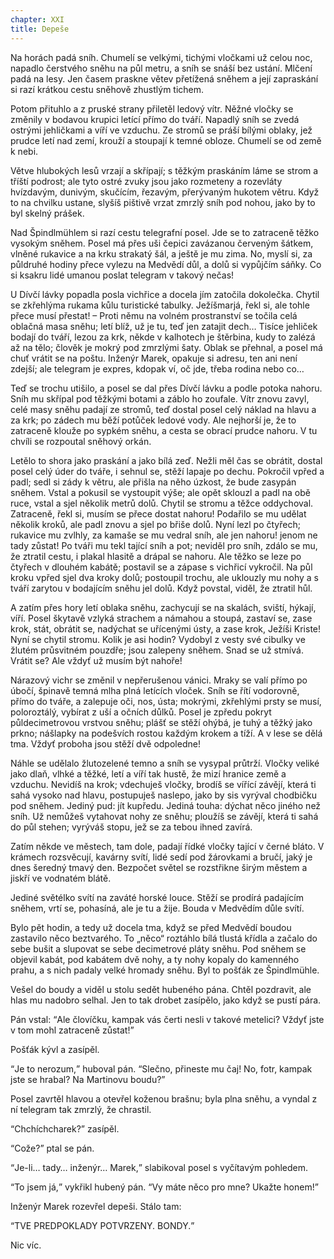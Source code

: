 ```yaml
---
chapter: XXI
title: Depeše
---
```


Na horách padá sníh.
Chumelí se velkými, tichými vločkami už celou noc, napadlo čerstvého sněhu na půl metru, a sníh se snáší bez ustání.
Mlčení padá na lesy.
Jen časem praskne větev přetížená sněhem a její zapraskání si razí krátkou cestu sněhově zhustlým tichem.

Potom přituhlo a z pruské strany přiletěl ledový vítr.
Něžné vločky se změnily v bodavou krupici letící přímo do tváří.
Napadlý sníh se zvedá ostrými jehličkami a víří ve vzduchu.
Ze stromů se práší bílými oblaky, jež prudce letí nad zemí, krouží a stoupají k temné obloze.
Chumelí se od země k nebi.

Větve hlubokých lesů vrzají a skřípají; s těžkým praskáním láme se strom a tříští podrost; ale tyto ostré zvuky jsou jako rozmeteny a rozevláty hvízdavým, dunivým, skučícím, řezavým, přerývaným hukotem větru.
Když to na chvilku ustane, slyšíš pištivě vrzat zmrzlý sníh pod nohou, jako by to byl skelný prášek.

Nad Špindlmühlem si razí cestu telegrafní posel.
Jde se to zatraceně těžko vysokým sněhem.
Posel má přes uši čepici zavázanou červeným šátkem, vlněné rukavice a na krku strakatý šál, a ještě je mu zima.
No, myslí si, za půldruhé hodiny přece vylezu na Medvědí důl, a dolů si vypůjčím sáňky.
Co si ksakru lidé umanou poslat telegram v takový nečas!

U Dívčí lávky popadla posla vichřice a docela jím zatočila dokolečka.
Chytil se zkřehlýma rukama kůlu turistické tabulky.
Ježíšmarjá, řekl si, ale tohle přece musí přestat! – Proti němu na volném prostranství se točila celá oblačná masa sněhu; letí blíž, už je tu, teď jen zatajit dech… Tisíce jehliček bodají do tváří, lezou za krk, někde v kalhotech je štěrbina, kudy to zalézá až na tělo; člověk je mokrý pod zmrzlými šaty.
Oblak se přehnal, a posel má chuť vrátit se na poštu.
Inženýr Marek, opakuje si adresu, ten ani není zdejší; ale telegram je expres, kdopak ví, oč jde, třeba rodina nebo co…

Teď se trochu utišilo, a posel se dal přes Dívčí lávku a podle potoka nahoru.
Sníh mu skřípal pod těžkými botami a záblo ho zoufale.
Vítr znovu zavyl, celé masy sněhu padají ze stromů, teď dostal posel celý náklad na hlavu a za krk; po zádech mu běží potůček ledové vody.
Ale nejhorší je, že to zatraceně klouže po sypkém sněhu, a cesta se obrací prudce nahoru.
V tu chvíli se rozpoutal sněhový orkán.

Letělo to shora jako praskání a jako bílá zeď.
Nežli měl čas se obrátit, dostal posel celý úder do tváře, i sehnul se, stěží lapaje po dechu.
Pokročil vpřed a padl; sedl si zády k větru, ale přišla na něho úzkost, že bude zasypán sněhem.
Vstal a pokusil se vystoupit výše; ale opět sklouzl a padl na obě ruce, vstal a sjel několik metrů dolů.
Chytil se stromu a těžce oddychoval.
Zatraceně, řekl si, musím se přece dostat nahoru!
Podařilo se mu udělat několik kroků, ale padl znovu a sjel po břiše dolů.
Nyní lezl po čtyřech; rukavice mu zvlhly, za kamaše se mu vedral sníh, ale jen nahoru! jenom ne tady zůstat!
Po tváři mu tekl tající sníh a pot; neviděl pro sníh, zdálo se mu, že ztratil cestu, i plakal hlasitě a drápal se nahoru.
Ale těžko se leze po čtyřech v dlouhém kabátě; postavil se a zápase s vichřicí vykročil.
Na půl kroku vpřed sjel dva kroky dolů; postoupil trochu, ale uklouzly mu nohy a s tváří zarytou v bodajícím sněhu jel dolů.
Když povstal, viděl, že ztratil hůl.

A zatím přes hory letí oblaka sněhu, zachycují se na skalách, sviští, hýkají, víří.
Posel škytavě vzlyká strachem a námahou a stoupá, zastaví se, zase krok, stát, obrátit se, nadýchat se uřícenými ústy, a zase krok, Ježíši Kriste!
Nyní se chytil stromu.
Kolik je asi hodin?
Vydobyl z vesty své cibulky ve žlutém průsvitném pouzdře; jsou zalepeny sněhem.
Snad se už stmívá.
Vrátit se?
Ale vždyť už musím být nahoře!

Nárazový vichr se změnil v nepřerušenou vánici.
Mraky se valí přímo po úbočí, špinavě temná mlha plná letících vloček.
Sníh se řítí vodorovně, přímo do tváře, a zalepuje oči, nos, ústa; mokrými, zkřehlými prsty se musí, poloroztálý, vybírat z uší a očních důlků.
Posel je zpředu pokryt půldecimetrovou vrstvou sněhu; plášť se stěží ohýbá, je tuhý a těžký jako prkno; nášlapky na podešvích rostou každým krokem a tíží.
A v lese se dělá tma.
Vždyť proboha jsou stěží dvě odpoledne!

Náhle se udělalo žlutozelené temno a sníh se vysypal průtrží.
Vločky veliké jako dlaň, vlhké a těžké, letí a víří tak hustě, že mizí hranice země a vzduchu.
Nevidíš na krok; vdechuješ vločky, brodíš se vířící závějí, která ti sahá vysoko nad hlavu, postupuješ naslepo, jako by sis vyrýval chodbičku pod sněhem.
Jediný pud: jít kupředu.
Jediná touha: dýchat něco jiného než sníh.
Už nemůžeš vytahovat nohy ze sněhu; ploužíš se závějí, která ti sahá do půl stehen; vyrýváš stopu, jež se za tebou ihned zavírá.

Zatím někde ve městech, tam dole, padají řídké vločky tající v černé bláto.
V krámech rozsvěcují, kavárny svítí, lidé sedí pod žárovkami a bručí, jaký je dnes šeredný tmavý den.
Bezpočet světel se rozstřikne širým městem a jiskří ve vodnatém blátě.

Jediné světélko svítí na zaváté horské louce.
Stěží se prodírá padajícím sněhem, vrtí se, pohasíná, ale je tu a žije.
Bouda v Medvědím důle svítí.

Bylo pět hodin, a tedy už docela tma, když se před Medvědí boudou zastavilo něco beztvarého.
To „něco“ roztáhlo bílá tlustá křídla a začalo do sebe bušit a slupovat se sebe decimetrové pláty sněhu.
Pod sněhem se objevil kabát, pod kabátem dvě nohy, a ty nohy kopaly do kamenného prahu, a s nich padaly velké hromady sněhu.
Byl to pošťák ze Špindlmühle.

Vešel do boudy a viděl u stolu sedět hubeného pána.
Chtěl pozdravit, ale hlas mu nadobro selhal.
Jen to tak drobet zasípělo, jako když se pustí pára.

Pán vstal:
<q>Ale človíčku, kampak vás čerti nesli v takové metelici?
Vždyť jste v tom mohl zatraceně zůstat!</q>

Pošťák kývl a zasípěl.

<q>Je to nerozum,</q> huboval pán.
<q>Slečno, přineste mu čaj!
No, fotr, kampak jste se hrabal?
Na Martinovu boudu?</q>

Posel zavrtěl hlavou a otevřel koženou brašnu; byla plna sněhu, a vyndal z ní telegram tak zmrzlý, že chrastil.

<q>Chchíchcharek?</q>
zasípěl.

<q>Cože?</q>
ptal se pán.

<q>Je-li… tady… inženýr… Marek,</q> slabikoval posel s vyčítavým pohledem.

<q>To jsem já,</q> vykřikl hubený pán.
<q>Vy máte něco pro mne?
Ukažte honem!</q>

Inženýr Marek rozevřel depeši.
Stálo tam:

<q>TVE PREDPOKLADY POTVRZENY. BONDY.</q>

Nic víc.
